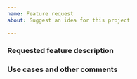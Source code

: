 ```yaml
---
name: Feature request
about: Suggest an idea for this project

---
```


### Requested feature description

### Use cases and other comments
